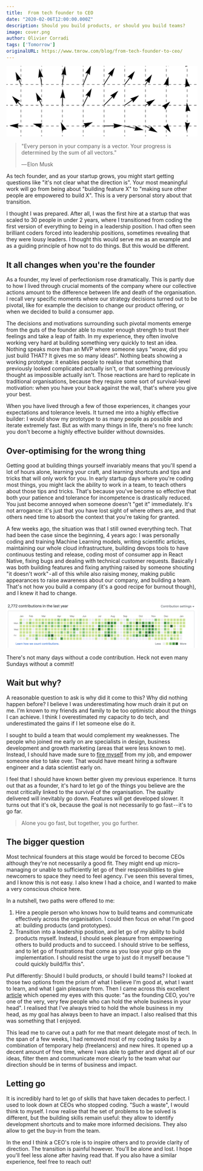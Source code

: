 ```yaml
---
title:  From tech founder to CEO
date: "2020-02-06T12:00:00.000Z"
description: Should you build products, or should you build teams?
image: cover.png
author: Olivier Corradi
tags: ['Tomorrow']
originalURL: https://www.tmrow.com/blog/from-tech-founder-to-ceo/
---
```


![cover.png](cover.png)

> "Every person in your company is a vector. Your progress is determined by the sum of all vectors."
>
> — Elon Musk

As tech founder, and as your startup grows, you might start getting questions like "it's not clear what the direction is". Your most meaningful work will go from being about "building feature X" to "making sure other people are empowered to build X". This is a very personal story about that transition.

I thought I was prepared. After all, I was the first hire at a startup that was scaled to 30 people in under 2 years, where I transitioned from coding the first version of everything to being in a leadership position. I had often seen brilliant coders forced into leadership positions, sometimes revealing that they were lousy leaders. I thought this would serve me as an example and as a guiding principle of how not to do things. But this would be different.

## It all changes when you're the founder

As a founder, my level of perfectionism rose dramatically. This is partly due to how I lived through crucial moments of the company where our collective actions amount to the difference between life and death of the organisation. I recall very specific moments where our strategy decisions turned out to be pivotal, like for example the decision to change our product offering, or when we decided to build a consumer app.

The decisions and motivations surrounding such pivotal moments emerge from the guts of the founder able to muster enough strength to trust their feelings and take a leap of faith. In my experience, they often involve working very hard at building something very quickly to test an idea. Nothing speaks more than an MVP where someone says "woaw, did you just build THAT? It gives me so many ideas!". Nothing beats showing a working prototype: it enables people to realise that something that previously looked complicated actually isn't, or that something previously thought as impossible actually isn't. Those reactions are hard to replicate in traditional organisations, because they require some sort of survival-level motivation: when you have your back against the wall, that's where you give your best.

When you have lived through a few of those experiences, it changes your expectations and tolerance levels. It turned me into a highly effective builder: I would show my prototype to as many people as possible and iterate extremely fast. But as with many things in life, there's no free lunch: you don't become a highly effective builder without  downsides.

## Over-optimising for the wrong thing

Getting good at building things yourself invariably means that you'll spend a lot of hours alone, learning your craft, and learning shortcuts and tips and tricks that will only work for you. In early startup days where you're coding most things, you might lack the ability to work in a team, to teach others about those tips and tricks. That's because you've become so effective that both your patience  and tolerance for incompetence is drastically reduced. You just become annoyed when someone doesn't "get it" immediately. It's not arrogance: it's just that you have lost sight of where others are, and that others need time to absorb the context that you're taking for granted.

A few weeks ago, the situation was that I still owned everything tech. That had been the case since the beginning, 4 years ago: I was personally coding and training Machine Learning models, writing scientific articles, maintaining our whole cloud infrastructure, building devops tools to have continuous testing and release, coding most of consumer app in React Native, fixing bugs and dealing with technical customer requests. Basically I was both building features and fixing anything raised by someone shouting "it doesn't work" - all of this while also raising money, making public appearances to raise awareness about our company, and building a team. That's not how you build a company (it's a good recipe for burnout though), and I knew it had to change.

![](commits.png)
<p class="figcaption">There's not many days without a code contribution. Heck not even many Sundays without a commit!</p>

## Wait but why?
A reasonable question to ask is why did it come to this? Why did nothing happen before? I believe I was underestimating how much drain it put on me. I'm known to my friends and family to be too optimistic about the things I can achieve. I think I overestimated my capacity to do tech, and underestimated the gains if I let someone else do it.

I sought to build a team that would complement my weaknesses. The people who joined me early on are specialists in design, business development and growth marketing (areas that were less known to me). Instead, I should have made sure to [fire myself](https://techcrunch.com/2012/08/28/first-fire-thyself/) from my job, and empower someone else to take over. That would have meant hiring a software engineer and a data scientist early on.

I feel that I should have known better given my previous experience. It turns out that as a founder, it's hard to let go of the things you believe are the most critically linked to the survival of the organisation. The quality delivered will inevitably go down. Features will get developed slower. It turns out that it's ok, because the goal is not necessarily to go fast -- it's to go far.

> Alone you go fast, but together, you go further.

## The bigger question
Most technical founders at this stage would be forced to become CEOs although they're not necessarily a good fit. They might end up micro-managing or unable to sufficiently let go of their responsibilities to give newcomers to space they need to feel agency. I've seen this several times, and I know this is not easy. I also knew I had a choice, and I wanted to make a very conscious choice here.

In a nutshell, two paths were offered to me:

1. Hire a people person who knows how to build teams and communicate effectively across the organisation. I could then focus on what I'm good at: building products (and prototypes).
2. Transition into a leadership position, and let go of my ability to build products myself. Instead, I should seek pleasure from empowering others to build products and to succeed. I should strive to be selfless, and to let go of frustrations that come as you lose your grip on the implementation. I should resist the urge to just do it myself because "I could quickly build/fix this".

Put differently: Should I build products, or should I build teams? I looked at those two options from the prism of what I believe I'm good at, what I want to learn, and what I gain pleasure from. Then I came across this excellent [article](https://techcrunch.com/2012/08/28/first-fire-thyself/) which opened my eyes with this quote: "as the founding CEO, you're one of the very, very few people who can hold the whole business in your head". I realised that I've always tried to hold the whole business in my head, as my goal has always been to have an impact. I also realised that this was something that I enjoyed.

This lead me to carve out a path for me that meant delegate most of tech. In the span of a few weeks, I had removed most of my coding tasks by a combination of temporary help (freelancers) and new hires. It opened up a decent amount of free time, where I was able to gather and digest all of our ideas, filter them and communicate more clearly to the team what our direction should be in terms of business and impact.

## Letting go

It is incredibly hard to let go of skills that have taken decades to perfect. I used to look down at CEOs who stopped coding. "Such a waste", I would think to myself. I now realise that the set of problems to be solved is different, but the building skills remain useful: they allow to identify development shortcuts and to make more informed decisions. They also allow to get the buy-in from the team.

In the end I think a CEO's role is to inspire others and to provide clarity of direction. The transition is painful however. You'll be alone and lost. I hope you'll feel less alone after having read that. If you also have a similar experience, feel free to reach out!
